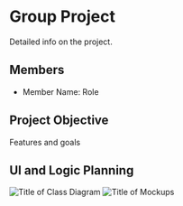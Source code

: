 # Group Project
Detailed info on the project.

## Members
* Member Name: Role

## Project Objective
Features and goals

## UI and Logic Planning
![Title of Class Diagram](url)
![Title of Mockups](url)


